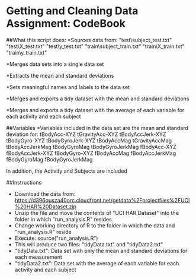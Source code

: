 Getting and Cleaning Data Assignment: CodeBook
====
##What this script does:
*Sources data from:
     "test\subject_test.txt"
     "test\X_test.txt"
     "test\y_test.txt"
     "train\subject_train.txt"
     "train\X_train.txt"
     "train\y_train.txt"

*Merges data sets into a single data set

*Extracts the mean and standard deviations

*Sets meaningful names and labels to the data set

*Merges and exports a tidy dataset with the mean and standard deviations

*Merges and exports a tidy dataset with the average of each variable for each activity and each subject 

##Variables
*Variables included in the data set are the mean and standard deviation for:
     tBodyAcc-XYZ
     tGravityAcc-XYZ
     tBodyAccJerk-XYZ
     tBodyGyro-XYZ
     tBodyGyroJerk-XYZ
     tBodyAccMag
     tGravityAccMag
     tBodyAccJerkMag
     tBodyGyroMag
     tBodyGyroJerkMag
     fBodyAcc-XYZ
     fBodyAccJerk-XYZ
     fBodyGyro-XYZ
     fBodyAccMag
     fBodyAccJerkMag
     fBodyGyroMag
     fBodyGyroJerkMag
     
In addition, the Activity and Subjects are included

##Instructions
* Download the data from: https://d396qusza40orc.cloudfront.net/getdata%2Fprojectfiles%2FUCI%20HAR%20Dataset.zip 
* Unzip the file and move the contents of "UCI HAR Dataset" into the folder in which "run_analysis.R" resides
* Change working directory of R to the folder in which the data and "run_analysis.R" reside
* Execute: source("run_analysis.R")
* This will produce two files: "tidyData.txt" and "tidyData2.txt"
* "tidyData.txt": Data set with only the mean and standard deviations for each measurement
* "tidyData2.txt": Data set with the average of each variable for each activity and each subject
